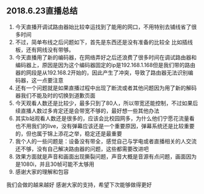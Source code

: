 ## 2018.6.23直播总结
1. 今天直播开调试路由器始比较幸运找到了能用的网口，不用特别去铺线省了很多时间  
2. 不过，简单布线之后问题如下，首先是东西还是没有准备的比较全 比如插线板，还有网线没有带够。  
3. 今天直播用了新的编码器，在网络弄好之后还浪费了很多时间在调试路由器和编码器上，原因是因为这个编码器固定的ip是192.168.1.168但是我们带的路由器的网段是从192.168.2开始的，因此产生了冲突，导致了路由器无法识别编码器，这一点要注意  
4. 还有一个问题就是如果直播过程中出现了断流或者其他问题因为用了新的解码器我们不能及时的切换到道歉页面  
5. 今天观看人数还是比较少，最多只到了80人，所以带宽还能控制，不过如果后续直播人数过多肯定还是会带宽不够的，最好想一些其他办法 
6. 其实b站观看人数还是很多的，应该会比校园网多，为什么他们宁愿花流量看也不用我们的live，没有弹幕应该还是一个重要原因，弹幕系统还是比较重要的，但也属于锦上添花之举，稳定还是最重要  
7. 我个人的一些问题是：设备没有带全，感觉自己与学电或者直播相关的人交流还不够，没有自己解决路由器的问题，这些都需要改进吧
8. 效果方面就是声音和画面出现撕裂问题，声音大概是音源有点问题，画面因为是1080i，并且30帧可能不太够用
9. 感谢大家的理解和包容

我们会做的越来越好
感谢大家的支持，希望下次能够做得更好
